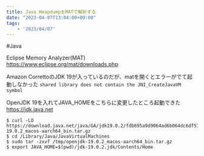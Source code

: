 ```yaml
---
title: Java HeapdumpをMATで解析する
date: "2023-04-07T13:04:00+09:00"
tags: 
    - '2023/04/07'
---
```


#Java 

Eclipse Memory Analyzer(MAT)
https://www.eclipse.org/mat/downloads.php



Amazon CorrettoのJDK 19が入っているのだが、matを開くとエラーがでて起動しなかった
`shared library does not contain the JNI_CreateJavaVM symbol`

OpenJDK 19を入れてJAVA_HOMEをこちらに変更したところ起動できた
https://jdk.java.net

```shell
$ curl -LO https://download.java.net/java/GA/jdk19.0.2/fdb695a9d9064ad6b064dc6df578380c/7/GPL/openjdk-19.0.2_macos-aarch64_bin.tar.gz
$ cd /Library/Java/JavaVirtualMachines
$ sudo tar -zxvf /tmp/openjdk-19.0.2_macos-aarch64_bin.tar.gz
$ export JAVA_HOME=$(pwd)/jdk-19.0.2.jdk/Contents/Home

```
